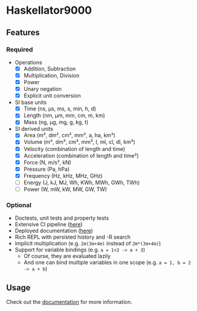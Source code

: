 #  Haskellator9000

## Features
### Required

- Operations
    - [x] Addition, Subtraction
    - [x] Multiplication, Division
    - [x] Power
    - [x] Unary negation
    - [x] Explicit unit conversion
- SI base units
    - [x] Time (ns, µs, ms, s, min, h, d)
    - [x] Length (nm, µm, mm, cm, m, km)
    - [x] Mass (ng, µg, mg, g, kg, t)
- SI derived units
    - [x] Area (m², dm², cm², mm², a, ha, km²)
    - [x] Volume (m³, dm³, cm³, mm³, l, ml, cl, dl, km³)
    - [x] Velocity (combination of length and time)
    - [x] Acceleration (combination of length and time²)
    - [x] Force (N, m/s², kN)
    - [x] Pressure (Pa, hPa)
    - [x] Frequency (Hz, kHz, MHz, GHz)
    - [ ] Energy (J, kJ, MJ, Wh, KWh, MWh, GWh, TWh)
    - [ ] Power (W, mW, kW, MW, GW, TW)

### Optional

- Doctests, unit tests and property tests
- Extensive CI pipeline ([here](https://gitlab.uni-ulm.de/sp/fp-2/ss24/team1/-/pipelines))
- Deployed documentation ([here](https://haskellator.pietzschmann.org))
- Rich REPL with persisted history and <CTRL>-R search
- Implicit multiplication (e.g. `2m(3m+4m)` instead of `2m*(3m+4m)`)
- Support for variable bindings (e.g. `a = 1+2 -> a + 3`)
    - Of course, they are evaluated lazily
    - And one can bind multiple variables in one scope (e.g. `a = 1, b = 2 -> a + b`)

## Usage

Check out the [documentation](https://haskellator.pietzschmann.org) for more
information.
